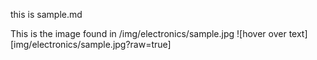 this is sample.md

This is the image found in /img/electronics/sample.jpg
![hover over text][img/electronics/sample.jpg?raw=true]
